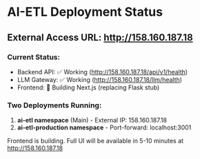 # AI-ETL Deployment Status

## External Access URL: http://158.160.187.18

### Current Status:
- Backend API: ✅ Working (http://158.160.187.18/api/v1/health)
- LLM Gateway: ✅ Working (http://158.160.187.18/llm/health)
- Frontend: 🔄 Building Next.js (replacing Flask stub)

### Two Deployments Running:
1. **ai-etl namespace** (Main) - External IP: 158.160.187.18
2. **ai-etl-production namespace** - Port-forward: localhost:3001

Frontend is building. Full UI will be available in 5-10 minutes at http://158.160.187.18
